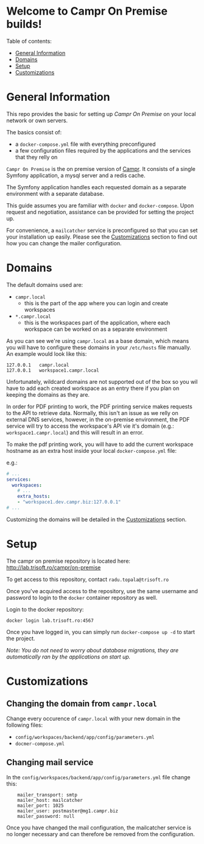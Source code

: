 Welcome to Campr On Premise builds!
===================================

Table of contents:
- [General Information](#general-information)
- [Domains](#domains)
- [Setup](#setup)
- [Customizations](#customizations)

General Information
===================

This repo provides the basic for setting up *Campr On Premise* on your local network or own servers.

The basics consist of:
- a `docker-compose.yml` file with everything preconfigured
- a few configuration files required by the applications and the services that they relly on

`Campr On Premise` is the on premise version of [Campr](https://campr.biz). It consists of a single Symfony application, a mysql server and a redis cache.

The Symfony application handles each requested domain as a separate environment with a separate database.

This guide assumes you are familiar with `docker` and `docker-compose`. Upon request and negotiation, assistance can be provided for setting the project up.

For convenience, a `mailcatcher` service is preconfigured so that you can set your installation up easily. Please see the [Customizations](#customizations) section to find out how you can change the mailer configuration.

Domains
=======

The default domains used are:
- `campr.local`
  - this is the part of the app where you can login and create workspaces
- `*.campr.local`
  - this is the workspaces part of the application, where each workspace can be worked on as a separate environment

As you can see we're using `campr.local` as a base domain, which means you will have to configure these domains in your `/etc/hosts` file manually. An example would look like this:

```
127.0.0.1   campr.local
127.0.0.1   workspace1.campr.local
```

Unfortunately, wildcard domains are not supported out of the box so you wil have to add each created workspace as an entry there if you plan on keeping the domains as they are.

In order for PDF printing to work, the PDF printing service makes requests to the API to retrieve data. Normally, this isn't an issue as we relly on external DNS services, however, in the on-premise environment, the PDF service will try to access the workspace's API vie it's domain (e.g.: `workspace1.campr.local`) and this will result in an error.

To make the pdf printing work, you will have to add the current workspace hostname as an extra host inside your local
`docker-compose.yml` file:

e.g.:
```yml
# ...
services:
  workspaces:
    # ...
    extra_hosts:
    - "workspace1.dev.campr.biz:127.0.0.1"
# ...
```

Customizing the domains will be detailed in the [Customizations](#customizations) section.

Setup
=====

The campr on premise repository is located here: http://lab.trisoft.ro/campr/on-premise

To get access to this repository, contact `radu.topala@trisoft.ro`

Once you've acquired access to the repository, use the same username and password to login to the `docker` container repository as well.

Login to the docker repository:

```
docker login lab.trisoft.ro:4567
```

Once you have logged in, you can simply run `docker-compose up -d` to start the project.

*Note: You do not need to worry about database migrations, they are automatically ran by the applications on start up.*

Customizations
==============

Changing the domain from `campr.local`
--------------------------------------

Change every occurence of `campr.local` with your new domain in the following files:

- `config/workspaces/backend/app/config/parameters.yml`
- `docmer-compose.yml`

Changing mail service
---------------------

In the `config/workspaces/backend/app/config/parameters.yml` file change this:

```
    mailer_transport: smtp
    mailer_host: mailcatcher
    mailer_port: 1025
    mailer_user: postmaster@mg1.campr.biz
    mailer_password: null
```

Once you have changed the mail configuration, the mailcatcher service is no longer necessary and can therefore be removed from the configuration.
